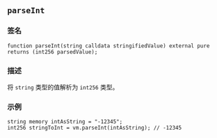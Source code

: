 ## `parseInt`

### 签名

```solidity
function parseInt(string calldata stringifiedValue) external pure returns (int256 parsedValue);
```

### 描述

将 `string` 类型的值解析为 `int256` 类型。

### 示例

```solidity
string memory intAsString = "-12345";
int256 stringToInt = vm.parseInt(intAsString); // -12345
```